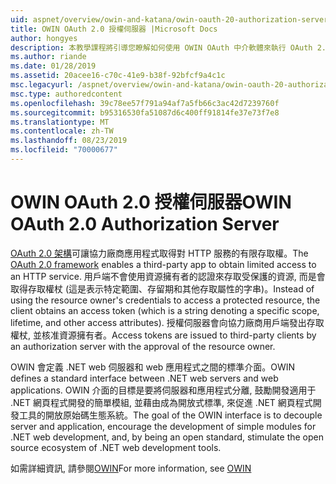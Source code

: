 ```yaml
---
uid: aspnet/overview/owin-and-katana/owin-oauth-20-authorization-server
title: OWIN OAuth 2.0 授權伺服器 |Microsoft Docs
author: hongyes
description: 本教學課程將引導您瞭解如何使用 OWIN OAuth 中介軟體來執行 OAuth 2.0 授權伺服器。 這是只有 outlin 的先進教學課程 。
ms.author: riande
ms.date: 01/28/2019
ms.assetid: 20acee16-c70c-41e9-b38f-92bfcf9a4c1c
msc.legacyurl: /aspnet/overview/owin-and-katana/owin-oauth-20-authorization-server
msc.type: authoredcontent
ms.openlocfilehash: 39c78ee57f791a94af7a5fb66c3ac42d7239760f
ms.sourcegitcommit: b95316530fa51087d6c400ff91814fe37e73f7e8
ms.translationtype: MT
ms.contentlocale: zh-TW
ms.lasthandoff: 08/23/2019
ms.locfileid: "70000677"
---
```

# <a name="owin-oauth-20-authorization-server"></a><span data-ttu-id="8e3b3-104">OWIN OAuth 2.0 授權伺服器</span><span class="sxs-lookup"><span data-stu-id="8e3b3-104">OWIN OAuth 2.0 Authorization Server</span></span>

<span data-ttu-id="8e3b3-105">[OAuth 2.0 架構](http://tools.ietf.org/html/rfc6749)可讓協力廠商應用程式取得對 HTTP 服務的有限存取權。</span><span class="sxs-lookup"><span data-stu-id="8e3b3-105">The [OAuth 2.0 framework](http://tools.ietf.org/html/rfc6749) enables a third-party app to obtain limited access to an HTTP service.</span></span> <span data-ttu-id="8e3b3-106">用戶端不會使用資源擁有者的認證來存取受保護的資源, 而是會取得存取權杖 (這是表示特定範圍、存留期和其他存取屬性的字串)。</span><span class="sxs-lookup"><span data-stu-id="8e3b3-106">Instead of using the resource owner's credentials to access a protected resource, the client obtains an access token (which is a string denoting a specific scope, lifetime, and other access attributes).</span></span> <span data-ttu-id="8e3b3-107">授權伺服器會向協力廠商用戶端發出存取權杖, 並核准資源擁有者。</span><span class="sxs-lookup"><span data-stu-id="8e3b3-107">Access tokens are issued to third-party clients by an authorization server with the approval of the resource owner.</span></span>

<span data-ttu-id="8e3b3-108">OWIN 會定義 .NET web 伺服器和 web 應用程式之間的標準介面。</span><span class="sxs-lookup"><span data-stu-id="8e3b3-108">OWIN defines a standard interface between .NET web servers and web applications.</span></span> <span data-ttu-id="8e3b3-109">OWIN 介面的目標是要將伺服器和應用程式分離, 鼓勵開發適用于 .NET 網頁程式開發的簡單模組, 並藉由成為開放式標準, 來促進 .NET 網頁程式開發工具的開放原始碼生態系統。</span><span class="sxs-lookup"><span data-stu-id="8e3b3-109">The goal of the OWIN interface is to decouple server and application, encourage the development of simple modules for .NET web development, and, by being an open standard, stimulate the open source ecosystem of .NET web development tools.</span></span>

<span data-ttu-id="8e3b3-110">如需詳細資訊, 請參閱[OWIN](http://owin.org/)</span><span class="sxs-lookup"><span data-stu-id="8e3b3-110">For more information, see [OWIN](http://owin.org/)</span></span>
